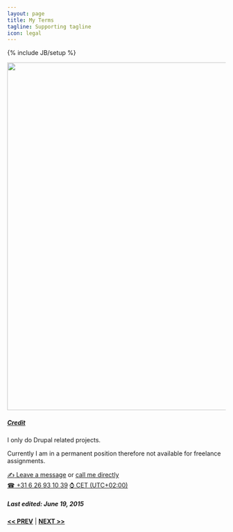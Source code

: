 ```yaml
---
layout: page
title: My Terms
tagline: Supporting tagline
icon: legal
---
```

{% include JB/setup %}

<a href="https://www.flickr.com/photos/24oranges/14417293308" title="View photo on Flickr" target="_blank"><img src="https://farm4.staticflickr.com/3913/14417293308_c1b42b26b4_b.jpg" style="width: 800px;"></a><br />
<h5><a href="https://www.flickr.com/people/24oranges/" title="View user on Flickr" target="_blank">Credit</a></h5>

I only do Drupal related projects.

Currently I am in a permanent position therefore not available for freelance assignments.

<a href="http://www.martin.postma.website/contact" target="_self" title="My contact form on mousewheel.net"><span class="signs">✍</span> Leave a message</a> or <a href="tel:+31626931039">call me directly<br />
<span class="signs">☎</span> +31 6 26 93 10 39</a> <a href="https://www.timeanddate.com/worldclock/netherlands/amsterdam" target="_blank"><span class="signs">⌚</span> CET (UTC+02:00)</a>

##### Last edited: June 19, 2015

<a href="/past.html#top" title="Past experiences"><b><< PREV</b></a> &#124; <a href="/#top" title="Home"><b>NEXT >></b></a>
